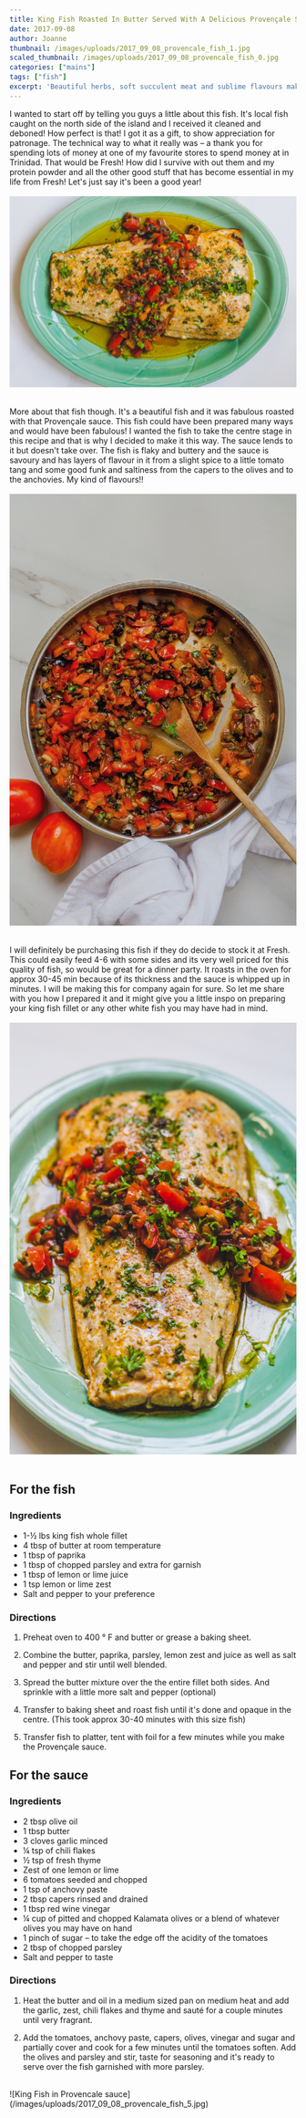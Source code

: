 ```yaml
---
title: King Fish Roasted In Butter Served With A Delicious Provençale Sauce
date: 2017-09-08
author: Joanne
thumbnail: /images/uploads/2017_09_08_provencale_fish_1.jpg
scaled_thumbnail: /images/uploads/2017_09_08_provencale_fish_0.jpg
categories: ["mains"]
tags: ["fish"]
excerpt: 'Beautiful herbs, soft succulent meat and sublime flavours make this fish recipe a keeper'
---
```


I wanted to start off by telling you guys a little about this fish. It's local fish caught on the north side of the island and I received it cleaned and deboned! How perfect is that! I got it as a gift, to show appreciation for patronage. The technical way to what it really was &ndash; a thank you for spending lots of money at one of my favourite stores to spend money at in Trinidad. That would be Fresh! How did I survive with out them and my protein powder and all the other good stuff that has become essential in my life from Fresh! Let's just say it's been a good year!
<br>
<br>
![King Fish in Provencale sauce](/images/uploads/2017_09_08_provencale_fish_2.jpg)
<br>
<br>

More about that fish though. It's a beautiful fish and it was fabulous roasted with that Provençale sauce.  This fish could have been prepared many ways and would have been fabulous! I wanted the fish to take the centre stage in this recipe and that is why I decided to make it this way.  The sauce lends to it but doesn't take over.  The fish is flaky and buttery and the sauce is savoury and has layers of flavour in it from a slight spice to a little tomato tang and some good funk and saltiness from the capers to the olives and to the anchovies. My kind of flavours!!
<br>
<br>
![King Fish in Provencale sauce](/images/uploads/2017_09_08_provencale_fish_3.jpg)
<br>
<br>

I will definitely be purchasing this fish if they do decide to stock it at Fresh.  This could easily feed 4-6 with some sides and its very well priced for this quality of fish, so would be great for a dinner party.  It roasts in the oven for approx 30-45 min because of its thickness  and the sauce is whipped up in minutes.  I will be making this for company again for sure. So let me share with you how I prepared it and it might give you a little inspo on preparing your king fish fillet or any other white fish you may have had in mind.
<br>
<br>
![King Fish in Provencale sauce](/images/uploads/2017_09_08_provencale_fish_4.jpg)
<br>
<br>

## For the fish
### Ingredients

* 1-&frac12; lbs king fish whole fillet
* 4 tbsp of butter at room temperature
* 1 tbsp of paprika
* 1 tbsp of chopped parsley and extra for garnish
* 1 tbsp of lemon or lime juice
* 1 tsp lemon or lime zest
* Salt and pepper to your preference

### Directions

1. Preheat oven to 400 &deg; F and butter or grease a baking sheet.

1. Combine the butter, paprika, parsley, lemon zest and juice as well as salt and pepper and stir until well blended.

1. Spread the butter mixture over the the entire fillet both sides. And sprinkle with a little more salt and pepper (optional)

1. Transfer to baking sheet and roast fish until it's done and opaque in the centre.  (This took approx 30-40 minutes with this size fish)

1. Transfer fish to platter, tent with foil  for a few minutes while you make the Provençale sauce.  

## For the sauce

### Ingredients

* 2 tbsp olive oil
* 1 tbsp butter
* 3 cloves garlic minced
* &frac14; tsp of chili flakes
* &frac12; tsp of fresh thyme
* Zest of one lemon or lime
* 6 tomatoes seeded and chopped
* 1 tsp of anchovy paste
* 2 tbsp capers rinsed and drained
* 1 tbsp red wine vinegar
* &frac14; cup of pitted and chopped Kalamata olives or a blend of whatever olives you may have on hand
* 1 pinch of sugar &ndash; to take the edge off the acidity of the tomatoes
* 2 tbsp of chopped parsley
* Salt and pepper to taste

### Directions

1. Heat the butter and oil in a medium sized pan on medium heat and add the garlic, zest, chili flakes and thyme and sauté for a couple minutes until very fragrant.  

1. Add the tomatoes, anchovy paste, capers, olives, vinegar and sugar and partially cover and cook for a few minutes until the tomatoes soften. Add the olives and parsley and stir, taste for seasoning and it's ready to serve over the fish garnished with more parsley.

<br>
![King Fish in Provencale sauce](/images/uploads/2017_09_08_provencale_fish_5.jpg)
